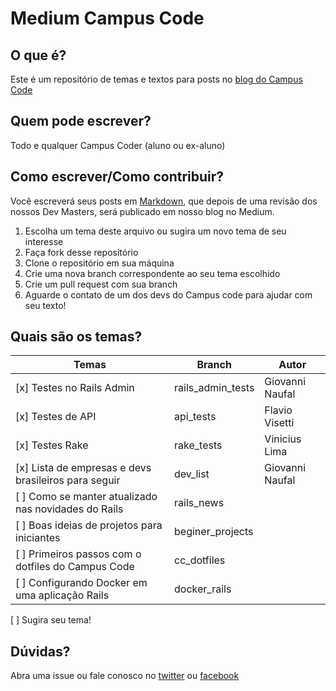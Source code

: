# Medium Campus Code

## O que é?
Este é um repositório de temas e textos para posts no  [blog do Campus
Code](http://medium.com/campuscode "Nosso Medium")

## Quem pode escrever?
Todo e qualquer Campus Coder (aluno ou ex-aluno)

## Como escrever/Como contribuir?
Você escreverá seus posts em [Markdown](https://guides.github.com/features/mastering-markdown/), que depois de uma revisão dos nossos Dev
Masters, será publicado em nosso blog no Medium.

1. Escolha um tema deste arquivo ou sugira um novo tema de seu interesse
2. Faça fork desse repositório
3. Clone o repositório em sua máquina
4. Crie uma nova branch correspondente ao seu tema escolhido
5. Crie um pull request com sua branch
6. Aguarde o contato de um dos devs do Campus code para ajudar com seu texto!

## Quais são os temas?
Temas | Branch | Autor
------|--------|------
[x] Testes no Rails Admin | rails_admin_tests | Giovanni Naufal
[x] Testes de API | api_tests | Flavio Visetti
[x] Testes Rake | rake_tests | Vinicius Lima
[x] Lista de empresas e devs brasileiros para seguir | dev_list | Giovanni Naufal
[ ] Como se manter atualizado nas novidades do Rails | rails_news
[ ] Boas ideias de projetos para iniciantes | beginer_projects
[ ] Primeiros passos com o dotfiles do Campus Code | cc_dotfiles
[ ] Configurando Docker em uma aplicação Rails | docker_rails
[ ] Sugira seu tema!

## Dúvidas?
Abra uma issue ou fale conosco no [twitter](http://twitter.com/campuscodebr) ou
[facebook](http://facebook.com/campuscodebr)
